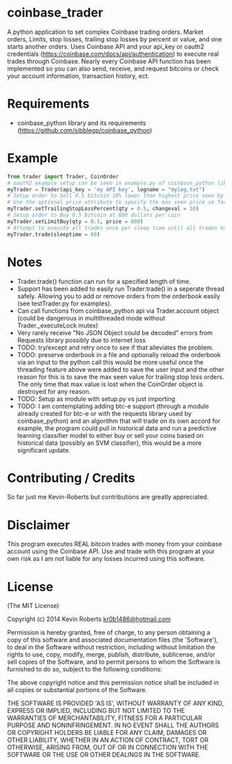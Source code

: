 coinbase_trader
===============

A python application to set complex Coinbase trading orders. 
Market orders, Limits, stop losses, trailing stop losses by percent or value, and one starts another orders.
Uses Coinbase API and your api_key or oauth2 credentials (https://coinbase.com/docs/api/authentication)
to execute real trades through Coinbase. Nearly every Coinbase API function has been implemented so you can
also send, receive, and request bitcoins or check your account information, transaction history, ect. 

Requirements
============

- coinbase_python library and its requirements (https://github.com/sibblegp/coinbase_python)


Example
=======

```python
from trader import Trader, CoinOrder
# oauth2 example setup can be seen in example.py of coinbase_python library
myTrader = Trader(api_key = 'my API key', logname = "mylog.txt")
# Setup order to Sell 0.5 bitcoin 10% lower than highest price seen by Trader.trade() 
# Use the optional price attribute to specify the max seen price so far, default is 0.
myTrader.setTrailingStopLossPercent(qty = 0.5, changeval = 10) 
# Setup order to Buy 0.5 bitcoin at 800 dollars per coin
myTrader.setLimitBuy(qty = 0.5, price = 800)
# Attempt to execute all trades once per sleep time until all trades have been executed
myTrader.trade(sleeptime = 60)
```


Notes
=====

- Trader.trade() function can run for a specified length of time. 
- Support has been added to easily run Trader.trade() in a seperate thread safely. Allowing you to add or remove
orders from the orderbook easily (see testTrader.py for examples).
- Can call functions from coinbase_python api via Trader.account object (could be dangerous in multithreaded mode without Trader._executeLock mutex)
- Very rarely receive "No JSON Object could be decoded" errors from Requests library possibly due to internet loss
- TODO: try/except and retry once to see if that alleviates the problem. 
- TODO: preserve orderbook in a file and optionally reload the orderbook via an input to the python call
        this would be more useful once the threading feature above were added to save the user input
        and the other reason for this is to save the max seen value for trailing stop loss orders.
        The only time that max value is lost when the CoinOrder object is destroyed for any reason. 
- TODO: Setup as module with setup.py vs just importing
- TODO: I am contemplating adding btc-e support (through a module already created for btc-e or with the requests                library used by coinbase_python) and an algorithm that will trade on its own accord
        for example, the program could pull in historical data and run a predictive learning classifier model
        to either buy or sell your coins based on historical data (possibly an SVM classifier), this would be
        a more significant update.


Contributing / Credits
============
So far just me Kevin-Roberts but contributions are greatly appreciated.

Disclaimer
==========

This program executes REAL bitcoin trades with money from your coinbase account using the Coinbase API.
Use and trade with this program at your own risk as I am not liable for any losses incurred using this software.

License
=======

(The MIT License)

Copyright (c) 2014 Kevin Roberts <kr0b1486@hotmail.com>

Permission is hereby granted, free of charge, to any person obtaining a copy of this software and associated documentation files (the 'Software'), to deal in the Software without restriction, including without limitation the rights to use, copy, modify, merge, publish, distribute, sublicense, and/or sell copies of the Software, and to permit persons to whom the Software is furnished to do so, subject to the following conditions:

The above copyright notice and this permission notice shall be included in all copies or substantial portions of the Software.

THE SOFTWARE IS PROVIDED 'AS IS', WITHOUT WARRANTY OF ANY KIND, EXPRESS OR IMPLIED, INCLUDING BUT NOT LIMITED TO THE WARRANTIES OF MERCHANTABILITY, FITNESS FOR A PARTICULAR PURPOSE AND NONINFRINGEMENT. IN NO EVENT SHALL THE AUTHORS OR COPYRIGHT HOLDERS BE LIABLE FOR ANY CLAIM, DAMAGES OR OTHER LIABILITY, WHETHER IN AN ACTION OF CONTRACT, TORT OR OTHERWISE, ARISING FROM, OUT OF OR IN CONNECTION WITH THE SOFTWARE OR THE USE OR OTHER DEALINGS IN THE SOFTWARE.
